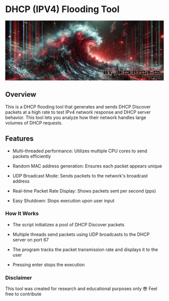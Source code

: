 
# DHCP (IPV4) Flooding Tool

![alt text](digital-flood.jpg)

## Overview

This is a DHCP flooding tool that generates and sends DHCP Discover packets at a high rate to test IPv4 network response and DHCP server behavior. This tool lets you analyze how their network handles large volumes of DHCP requests.


## Features

- Multi-threaded performance: Utilizes multiple CPU cores to send packets efficiently

- Random MAC address generation: Ensures each packet appears unique 

- UDP Broadcast Mode: Sends packets to the network's broadcast address 

- Real-time Packet Rate Display: Shows packets sent per second (pps)

- Easy Shutdown: Stops execution upon user input


### How It Works

- The script initializes a pool of DHCP Discover packets

- Multiple threads send packets using UDP broadcasts to the DHCP server on port 67

- The program tracks the packet transmission rate and displays it to the user

- Pressing enter stops the execution 


### Disclaimer
This tool was created for research and educational purposes only 😎
Feel free to contribute

